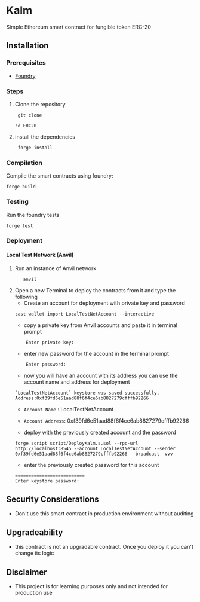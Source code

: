 # Kalm
Simple Ethereum smart contract for fungible token ERC-20 


## Installation

### Prerequisites
   - [Foundry](https://book.getfoundry.sh/getting-started/installation.html)

### Steps
1. Clone the repository 
   ```shell
    git clone
   ``` 
   ``` shell
   cd ERC20
   ```

2. install the dependencies 
   ```shell
    forge install
   ``` 

### Compilation
Compile the smart contracts using foundry:
```shell
forge build
``` 

### Testing
Run the foundry tests
```shell
forge test
```

### Deployment
#### Local Test Network (Anvil)
1. Run an instance of Anvil network
   ```shell
      anvil
    ```
2. Open a new Terminal to deploy the contracts from it and type the following 
   - Create an account for deployment with private key and password
   ```shell
   cast wallet import LocalTestNetAccount --interactive
   ```
   - copy a private key from Anvil accounts and paste it in terminal prompt
   ``` shel
       Enter private key:
   ```
   - enter new password for the account in the terminal prompt
   ``` shel
       Enter password:
   ```
   - now you will have an account with its address you can use the account name and address for deployment
   ``` shell
   `LocalTestNetAccount` keystore was saved successfully. Address:0xf39fd6e51aad88f6f4ce6ab8827279cfffb92266
   ```
   - `Account Name` : LocalTestNetAccount
   - `Account Address`: 0xf39fd6e51aad88f6f4ce6ab8827279cfffb92266
   
   - deploy with the previously created account and the password
    ``` shell
    forge script script/DeployKalm.s.sol --rpc-url http://localhost:8545 --account LocalTestNetAccount --sender 0xf39fd6e51aad88f6f4ce6ab8827279cfffb92266 --broadcast -vvv
   ```
   - enter the previously created password for this account
   ```shell
   ==========================
   Enter keystore password:
   ```
## Security Considerations
- Don't use this smart contract in production environment without auditing 

## Upgradeability
- this contract is not an upgradable contract. Once you deploy it you can't change its logic

## Disclaimer
- This project is for learning purposes only and not intended for production use



